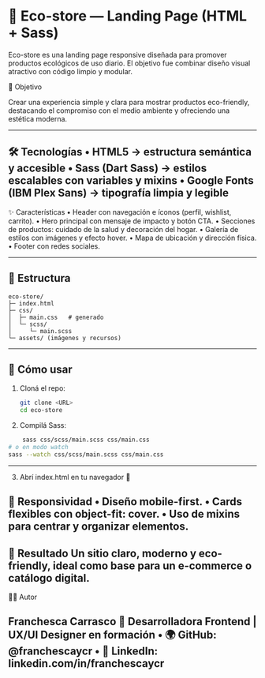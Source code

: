 # 🌿 Eco-store — Landing Page (HTML + Sass)

Eco-store es una landing page responsive diseñada para promover productos ecológicos de uso diario. 
El objetivo fue combinar diseño visual atractivo con código limpio y modular.

🎯 Objetivo

Crear una experiencia simple y clara para mostrar productos eco-friendly, 
destacando el compromiso con el medio ambiente y ofreciendo una estética moderna.

---
🛠️ Tecnologías
	•	HTML5 → estructura semántica y accesible
	•	Sass (Dart Sass) → estilos escalables con variables y mixins
	•	Google Fonts (IBM Plex Sans) → tipografía limpia y legible
---
✨ Características
	•	Header con navegación e íconos (perfil, wishlist, carrito).
	•	Hero principal con mensaje de impacto y botón CTA.
	•	Secciones de productos: cuidado de la salud y decoración del hogar.
	•	Galería de estilos con imágenes y efecto hover.
	•	Mapa de ubicación y dirección física.
	•	Footer con redes sociales.

---
## 🧱 Estructura
```
eco-store/
├─ index.html
├─ css/
│  ├─ main.css   # generado
│  └─ scss/
│     └─ main.scss
└─ assets/ (imágenes y recursos)
```
---

## 🚀 Cómo usar
1. Cloná el repo:
   ```bash
   git clone <URL>
   cd eco-store
   ```
2.	Compilá Sass:
```bash
  	sass css/scss/main.scss css/main.css
# o en modo watch
sass --watch css/scss/main.scss css/main.css
```
---
3.	Abrí index.html en tu navegador 🚀

📱 Responsividad
	•	Diseño mobile-first.
	•	Cards flexibles con object-fit: cover.
	•	Uso de mixins para centrar y organizar elementos.
 ---

 🚀 Resultado
  Un sitio claro, moderno y eco-friendly, ideal como base para un e-commerce o catálogo digital.
---
  👩‍💻 Autor

Franchesca Carrasco
📌 Desarrolladora Frontend | UX/UI Designer en formación
	•	🌍 GitHub: @franchescaycr
	•	💼 LinkedIn: linkedin.com/in/franchescaycr
---
   
